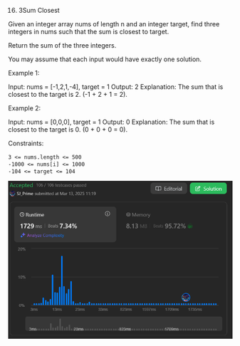 16. 3Sum Closest

Given an integer array nums of length n and an integer target, find three integers in nums such that the sum is closest to target.

Return the sum of the three integers.

You may assume that each input would have exactly one solution.

 

Example 1:

Input: nums = [-1,2,1,-4], target = 1
Output: 2
Explanation: The sum that is closest to the target is 2. (-1 + 2 + 1 = 2).

Example 2:

Input: nums = [0,0,0], target = 1
Output: 0
Explanation: The sum that is closest to the target is 0. (0 + 0 + 0 = 0).

 

Constraints:

    3 <= nums.length <= 500
    -1000 <= nums[i] <= 1000
    -104 <= target <= 104



![alt text](image.png)